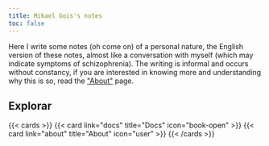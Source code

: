 ```yaml
---
title: Mikael Gois's notes
toc: false
---
```



Here I write some notes (oh come on) of a personal nature, 
the English version of these notes, 
almost like a conversation with myself (which may indicate symptoms of schizophrenia). 
The writing is informal and occurs without constancy, 
if you are interested in knowing more and understanding why this is so, 
read the ["About"](about) page.

## Explorar

{{< cards >}}
  {{< card link="docs" title="Docs" icon="book-open" >}}
  {{< card link="about" title="About" icon="user" >}}
{{< /cards >}}

<!-- ## Documentation

For more information, visit [Hextra](https://imfing.github.io/hextra). -->
